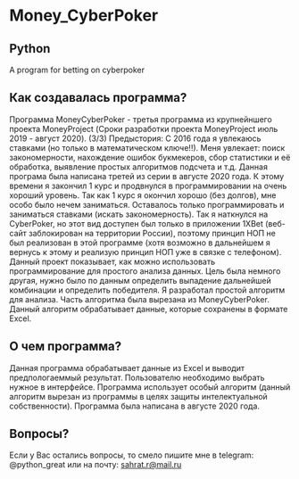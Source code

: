 # Money_CyberPoker
## Python

A program for betting on cyberpoker

## Как создавалась программа?
Программа MoneyCyberPoker - третья программа из крупнейншего проекта MoneyProject (Сроки разработки проекта MoneyProject июль 2019 - август 2020).
(3/3)
Предыстория: С 2016 года я увлекаюсь ставками (но только в математическом ключе!!). Меня увлекает: поиск закономерности, нахождение ошибок букмекеров, сбор статистики и её обработка, выявление простых алгоритмов подсчета и т.д.
Данная програма была написана третей из серии в августе 2020 года. К этому времени я закончил 1 курс и продвнулся в программировании на очень хороший уровень. Так как 1 курс я окончил хорошо (без долгов), мне особо было нечем заниматься. Оставалось только программировать и заниматься ставками (искать закономерность). Так я наткнулся на CyberPoker, но этот вид доступен был только в приложении 1XBet (веб-сайт заблокирован на территории России), поэтому принцип НОП не был реализован в этой программе (хотя возможно в дальнейшем я вернусь к этому и реализую принцип НОП уже в связке с телефоном).
Данный проект показывает, как можно использовать программирование для простого анализа данных. Цель была немного другая, нужно было по данным определить выпадение дальнейшей комбинации и определить победителя.
Я разработал простой алгоритм для анализа. Часть алгоритма была вырезана из MoneyСyberPoker.
Данный алгоритм обрабатывает данные, которые сохранены в формате Excel.

## О чем программа?
Данная программа обрабатывает данные из Excel и выводит предпологаеммый результат. Пользователю необходимо выбрать нужное в интерфейсе. 
Программа использует особый алгоритм (данный алгоритм вырезан из программы в целях защиты интелектуальной собственности).
Программа была написана в августе 2020 года.

## Вопросы?
Если у Вас остались вопросы, то смело пишите мне в telegram: @python_great или на почту: sahrat.r@mail.ru
